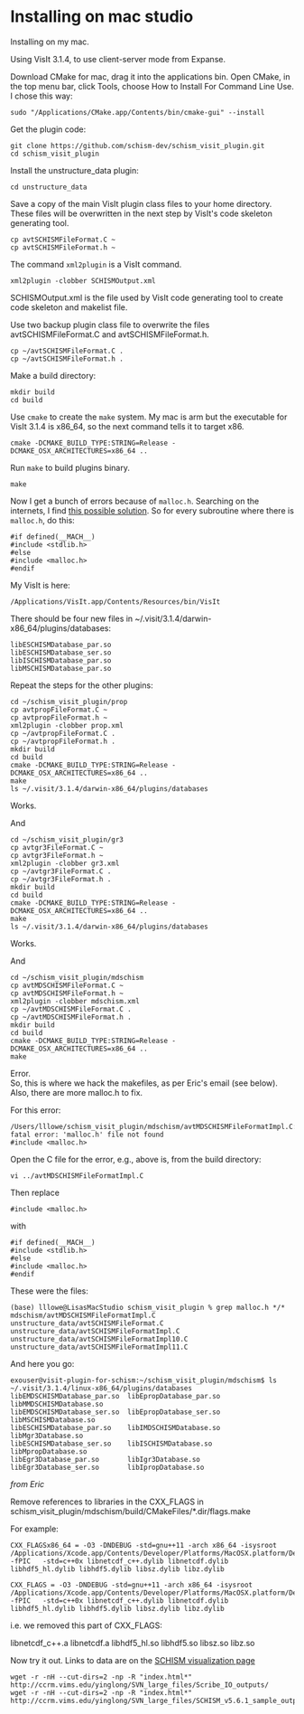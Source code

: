 # Installing on mac studio

Installing on my mac.

Using VisIt 3.1.4, to use client-server mode from Expanse.

Download CMake for mac, drag it into the applications bin.  Open CMake, in the top menu bar, click Tools, 
choose How to Install For Command Line Use.  I chose this way:
```
sudo "/Applications/CMake.app/Contents/bin/cmake-gui" --install
```


Get the plugin code:
```
git clone https://github.com/schism-dev/schism_visit_plugin.git
cd schism_visit_plugin
```

Install the unstructure_data plugin:
```
cd unstructure_data
```
Save a copy of the main VisIt plugin class files to your home directory. These files will be overwritten in the next step by VisIt's code skeleton generating tool.
```
cp avtSCHISMFileFormat.C ~
cp avtSCHISMFileFormat.h ~
```
The command `xml2plugin` is a VisIt command.
```
xml2plugin -clobber SCHISMOutput.xml
```
SCHISMOutput.xml is the file used by VisIt code generating tool to create code skeleton and makelist file.

Use two backup plugin class file to overwrite the files avtSCHISMFileFormat.C and avtSCHISMFileFormat.h.
```
cp ~/avtSCHISMFileFormat.C .
cp ~/avtSCHISMFileFormat.h .
```

Make a build directory:
```
mkdir build
cd build
```

Use `cmake` to create the `make` system.  My mac is arm but the executable for VisIt 3.1.4 is x86_64, so the next command tells it to target x86.
```
cmake -DCMAKE_BUILD_TYPE:STRING=Release -DCMAKE_OSX_ARCHITECTURES=x86_64 ..
```

Run `make` to build plugins binary. 
```
make
```

Now I get a bunch of errors because of `malloc.h`.  Searching on the internets, I find [this possible solution](https://github.com/RIOT-OS/RIOT/issues/2361).
So for every subroutine where there is `malloc.h`, do this:
```
#if defined(__MACH__)
#include <stdlib.h>
#else
#include <malloc.h>
#endif
```

My VisIt is here:
```
/Applications/VisIt.app/Contents/Resources/bin/VisIt
```


There should be four new files in ~/.visit/3.1.4/darwin-x86_64/plugins/databases:
```
libESCHISMDatabase_par.so
libESCHISMDatabase_ser.so
libISCHISMDatabase_par.so
libMSCHISMDatabase_par.so
```


Repeat the steps for the other plugins:
```
cd ~/schism_visit_plugin/prop
cp avtpropFileFormat.C ~
cp avtpropFileFormat.h ~
xml2plugin -clobber prop.xml
cp ~/avtpropFileFormat.C .
cp ~/avtpropFileFormat.h .
mkdir build
cd build
cmake -DCMAKE_BUILD_TYPE:STRING=Release -DCMAKE_OSX_ARCHITECTURES=x86_64 ..
make
ls ~/.visit/3.1.4/darwin-x86_64/plugins/databases
```
Works.

And
```
cd ~/schism_visit_plugin/gr3
cp avtgr3FileFormat.C ~
cp avtgr3FileFormat.h ~
xml2plugin -clobber gr3.xml
cp ~/avtgr3FileFormat.C .
cp ~/avtgr3FileFormat.h .
mkdir build
cd build
cmake -DCMAKE_BUILD_TYPE:STRING=Release -DCMAKE_OSX_ARCHITECTURES=x86_64 ..
make
ls ~/.visit/3.1.4/darwin-x86_64/plugins/databases
```
Works.

And
```
cd ~/schism_visit_plugin/mdschism
cp avtMDSCHISMFileFormat.C ~
cp avtMDSCHISMFileFormat.h ~
xml2plugin -clobber mdschism.xml
cp ~/avtMDSCHISMFileFormat.C .
cp ~/avtMDSCHISMFileFormat.h .
mkdir build
cd build
cmake -DCMAKE_BUILD_TYPE:STRING=Release -DCMAKE_OSX_ARCHITECTURES=x86_64 ..
make
```
Error.  
So, this is where we hack the makefiles, as per Eric's email (see below).  Also, there are more malloc.h to fix.

For this error:
```
/Users/lllowe/schism_visit_plugin/mdschism/avtMDSCHISMFileFormatImpl.C:42:10: fatal error: 'malloc.h' file not found
#include <malloc.h>
```
Open the C file for the error, e.g., above is, from the build directory:
```
vi ../avtMDSCHISMFileFormatImpl.C
```
Then replace
```
#include <malloc.h>
```
with
```
#if defined(__MACH__)
#include <stdlib.h>
#else
#include <malloc.h>
#endif
```

These were the files:
```
(base) lllowe@LisasMacStudio schism_visit_plugin % grep malloc.h */*
mdschism/avtMDSCHISMFileFormatImpl.C
unstructure_data/avtSCHISMFileFormat.C
unstructure_data/avtSCHISMFileFormatImpl.C
unstructure_data/avtSCHISMFileFormatImpl10.C
unstructure_data/avtSCHISMFileFormatImpl11.C
```


And here you go:
```
exouser@visit-plugin-for-schism:~/schism_visit_plugin/mdschism$ ls ~/.visit/3.1.4/linux-x86_64/plugins/databases
libEMDSCHISMDatabase_par.so  libEpropDatabase_par.so  libMMDSCHISMDatabase.so
libEMDSCHISMDatabase_ser.so  libEpropDatabase_ser.so  libMSCHISMDatabase.so
libESCHISMDatabase_par.so    libIMDSCHISMDatabase.so  libMgr3Database.so
libESCHISMDatabase_ser.so    libISCHISMDatabase.so    libMpropDatabase.so
libEgr3Database_par.so	     libIgr3Database.so
libEgr3Database_ser.so	     libIpropDatabase.so
```

*from Eric*

Remove references to libraries in the CXX_FLAGS in schism_visit_plugin/mdschism/build/CMakeFiles/*.dir/flags.make

For example:
```
CXX_FLAGSx86_64 = -O3 -DNDEBUG -std=gnu++11 -arch x86_64 -isysroot /Applications/Xcode.app/Contents/Developer/Platforms/MacOSX.platform/Developer/SDKs/MacOSX13.1.sdk -fPIC   -std=c++0x libnetcdf_c++.dylib libnetcdf.dylib libhdf5_hl.dylib libhdf5.dylib libsz.dylib libz.dylib

CXX_FLAGS = -O3 -DNDEBUG -std=gnu++11 -arch x86_64 -isysroot /Applications/Xcode.app/Contents/Developer/Platforms/MacOSX.platform/Developer/SDKs/MacOSX13.1.sdk -fPIC   -std=c++0x libnetcdf_c++.dylib libnetcdf.dylib libhdf5_hl.dylib libhdf5.dylib libsz.dylib libz.dylib
```
i.e. we removed this part of CXX_FLAGS:

libnetcdf_c++.a libnetcdf.a libhdf5_hl.so libhdf5.so libsz.so libz.so


Now try it out.  Links to data are on the [SCHISM visualization page](https://schism-dev.github.io/schism/master/getting-started/visualization.html)

```
wget -r -nH --cut-dirs=2 -np -R "index.html*" http://ccrm.vims.edu/yinglong/SVN_large_files/Scribe_IO_outputs/
wget -r -nH --cut-dirs=2 -np -R "index.html*" http://ccrm.vims.edu/yinglong/SVN_large_files/SCHISM_v5.6.1_sample_outputs/
```
